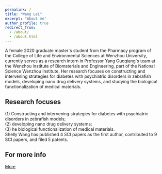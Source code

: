 ```yaml
---
permalink: /
title: "Wang Lei"
excerpt: "About me"
author_profile: true
redirect_from: 
  - /about/
  - /about.html
---
```

A female 2020 graduate master's student from the Pharmacy program of the College of Life and Environmental Sciences at Wenzhou University, currently serves as a research intern in Professor Yang Guoqiang's team at the Wenzhou Institute of Biomaterials and Engineering, part of the National Science Wenzhou Institute. Her research focuses on constructing and intervening strategies for diabetes with psychiatric disorders in zebrafish models, developing nano drug delivery systems, and studying the biological functionalization of medical materials. 

Research focuses
------
(1) Constructing and intervening strategies for diabetes with psychiatric disorders in zebrafish models; <br>(2) developing nano drug delivery systems; <br>(3) he biological functionalization of medical materials. <br>Shelly Wang has published 4 SCI papers as the first author, contributed to 9 SCI papers, and filed 5 patents.

For more info
------
[More ](https://www.x-mol.com/groups/ils/people/28468)
